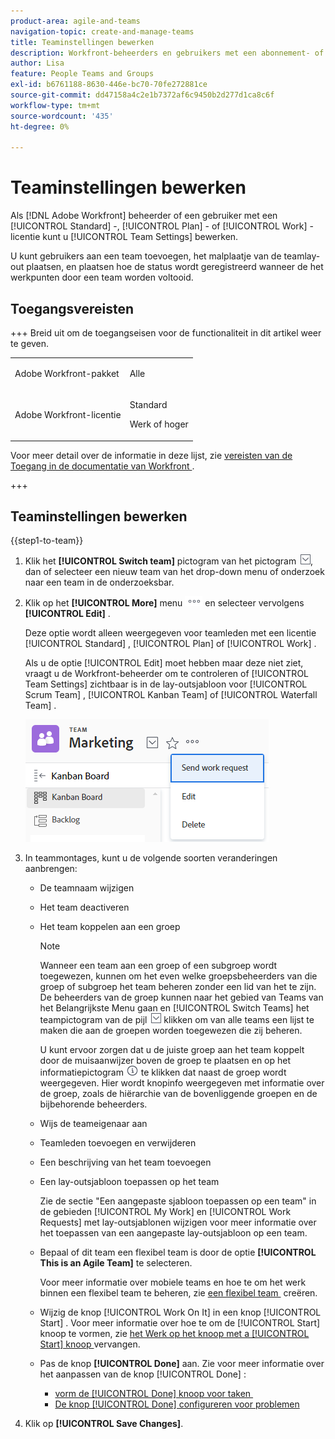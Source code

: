 ```yaml
---
product-area: agile-and-teams
navigation-topic: create-and-manage-teams
title: Teaminstellingen bewerken
description: Workfront-beheerders en gebruikers met een abonnement- of werkvergunning kunnen teaminstellingen bewerken.
author: Lisa
feature: People Teams and Groups
exl-id: b6761188-8630-446e-bc70-70fe272881ce
source-git-commit: dd47158a4c2e1b7372af6c9450b2d277d1ca8c6f
workflow-type: tm+mt
source-wordcount: '435'
ht-degree: 0%

---
```


# Teaminstellingen bewerken

Als [!DNL Adobe Workfront] beheerder of een gebruiker met een [!UICONTROL Standard] -, [!UICONTROL Plan] - of [!UICONTROL Work] -licentie kunt u [!UICONTROL Team Settings] bewerken.

U kunt gebruikers aan een team toevoegen, het malplaatje van de teamlay-out plaatsen, en plaatsen hoe de status wordt geregistreerd wanneer de het werkpunten door een team worden voltooid.

## Toegangsvereisten

+++ Breid uit om de toegangseisen voor de functionaliteit in dit artikel weer te geven.

<table style="table-layout:auto"> 
 <col> 
 <col> 
 <tbody> 
  <tr data-mc-conditions=""> 
   <td role="rowheader"> <p>Adobe Workfront-pakket</p> </td> 
   <td>Alle</td> 
  </tr> 
  <tr> 
   <td role="rowheader">Adobe Workfront-licentie</td> 
   <td>
   <p>Standard</p>
   <p>Werk of hoger</p></td>
  </tr> 
 </tbody> 
</table>

Voor meer detail over de informatie in deze lijst, zie [&#x200B; vereisten van de Toegang in de documentatie van Workfront &#x200B;](/help/quicksilver/administration-and-setup/add-users/access-levels-and-object-permissions/access-level-requirements-in-documentation.md).

+++

## Teaminstellingen bewerken

{{step1-to-team}}

1. Klik het **[!UICONTROL Switch team]** pictogram van het pictogram ![&#x200B; team van de Schakelaar &#x200B;](assets/switch-team-icon.png), dan of selecteer een nieuw team van het drop-down menu of onderzoek naar een team in de onderzoeksbar.

1. Klik op het **[!UICONTROL More]** menu ![](assets/more-icon.png) en selecteer vervolgens **[!UICONTROL Edit]** .

   Deze optie wordt alleen weergegeven voor teamleden met een licentie [!UICONTROL Standard] , [!UICONTROL Plan] of [!UICONTROL Work] .

   Als u de optie [!UICONTROL Edit] moet hebben maar deze niet ziet, vraagt u de Workfront-beheerder om te controleren of [!UICONTROL Team Settings] zichtbaar is in de lay-outsjabloon voor [!UICONTROL Scrum Team] , [!UICONTROL Kanban Team] of [!UICONTROL Waterfall Team] .

   ![](assets/edit-team-settings.png)

1. In teammontages, kunt u de volgende soorten veranderingen aanbrengen:

   * De teamnaam wijzigen
   * Het team deactiveren
   * Het team koppelen aan een groep

     >[!NOTE]
     >
     >Wanneer een team aan een groep of een subgroep wordt toegewezen, kunnen om het even welke groepsbeheerders van die groep of subgroep het team beheren zonder een lid van het te zijn. De beheerders van de groep kunnen naar het gebied van Teams van het Belangrijkste Menu gaan en [!UICONTROL Switch Teams] het teampictogram van de pijl ![&#x200B; Schakelaar &#x200B;](assets/switch-team-icon.png) klikken om van alle teams een lijst te maken die aan de groepen worden toegewezen die zij beheren.

     U kunt ervoor zorgen dat u de juiste groep aan het team koppelt door de muisaanwijzer boven de groep te plaatsen en op het informatiepictogram ![](assets/info-icon.png) te klikken dat naast de groep wordt weergegeven. Hier wordt knopinfo weergegeven met informatie over de groep, zoals de hiërarchie van de bovenliggende groepen en de bijbehorende beheerders.

   * Wijs de teameigenaar aan
   * Teamleden toevoegen en verwijderen
   * Een beschrijving van het team toevoegen
   * Een lay-outsjabloon toepassen op het team

     Zie de sectie &quot;Een aangepaste sjabloon toepassen op een team&quot; in de gebieden [!UICONTROL My Work] en [!UICONTROL Work Requests] met lay-outsjablonen wijzigen voor meer informatie over het toepassen van een aangepaste lay-outsjabloon op een team.

   * Bepaal of dit team een flexibel team is door de optie **[!UICONTROL This is an Agile Team]** te selecteren.

     Voor meer informatie over mobiele teams en hoe te om het werk binnen een flexibel team te beheren, zie [&#x200B; een flexibel team &#x200B;](../../agile/get-started-with-agile-in-workfront/create-an-agile-team.md) creëren.

   * Wijzig de knop [!UICONTROL Work On It] in een knop [!UICONTROL Start] . Voor meer informatie over hoe te om de [!UICONTROL Start] knoop te vormen, zie [&#x200B; het Werk op het knoop met a [!UICONTROL Start] knoop &#x200B;](../../people-teams-and-groups/create-and-manage-teams/work-on-it-button-to-start-button.md) vervangen.
   * Pas de knop **[!UICONTROL Done]** aan. Zie voor meer informatie over het aanpassen van de knop [!UICONTROL Done] :

      * [&#x200B; vorm de [!UICONTROL Done] knoop voor taken &#x200B;](../../people-teams-and-groups/create-and-manage-teams/configure-the-done-button-for-tasks.md)
      * [De knop [!UICONTROL Done] configureren voor problemen](../../people-teams-and-groups/create-and-manage-teams/configure-the-done-button-for-issues.md)

1. Klik op **[!UICONTROL Save Changes]**.
